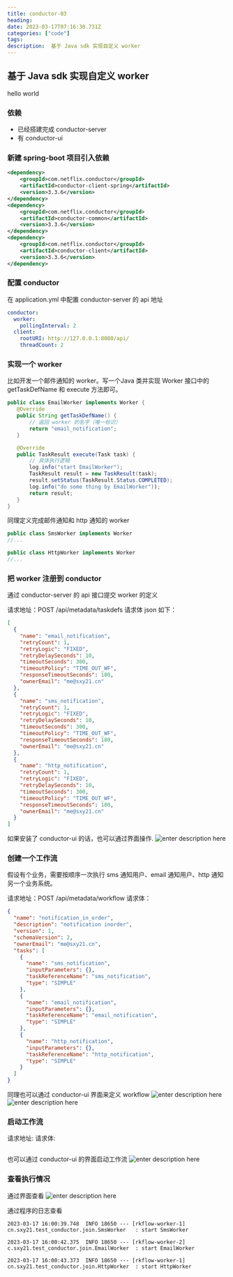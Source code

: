 ```yaml
---
title: conductor-03
heading:  
date: 2023-03-17T07:16:30.731Z
categories: ["code"]
tags: 
description:  基于 Java sdk 实现自定义 worker
---
```


## 基于 Java sdk 实现自定义 worker

hello world

### 依赖
- 已经搭建完成 conductor-server
- 有 conductor-ui


### 新建 spring-boot 项目引入依赖

```xml
<dependency>
    <groupId>com.netflix.conductor</groupId>
    <artifactId>conductor-client-spring</artifactId>
    <version>3.3.6</version>
</dependency>
<dependency>
    <groupId>com.netflix.conductor</groupId>
    <artifactId>conductor-common</artifactId>
    <version>3.3.6</version>
</dependency>
<dependency>
    <groupId>com.netflix.conductor</groupId>
    <artifactId>conductor-client</artifactId>
    <version>3.3.6</version>
</dependency>
```


### 配置 conductor

在  application.yml 中配置 conductor-server 的 api 地址

```yaml
conductor:
  worker:
    pollingInterval: 2
  client:
    rootURI: http://127.0.0.1:8080/api/
    threadCount: 2
```


 ### 实现一个 worker
 比如开发一个邮件通知的 worker。写一个Java 类并实现 Worker 接口中的 getTaskDefName 和 execute 方法即可。
 ```java
 public class EmailWorker implements Worker {
    @Override
    public String getTaskDefName() {
		// 返回 worker 的名字（唯一标识）
        return "email_notification";
    }

    @Override
    public TaskResult execute(Task task) {
		// 具体执行逻辑
        log.info("start EmailWorker");
        TaskResult result = new TaskResult(task);
        result.setStatus(TaskResult.Status.COMPLETED);
        log.info("do some thing by EmailWorker"));
        return result;
    }
}
 ```
 
 
同理定义完成邮件通知和 http 通知的 worker 
 ```java
 public class SmsWorker implements Worker
 //...
 
 public class HttpWorker implements Worker
 //...
 ```
 
 
### 把 worker 注册到 conductor
通过 conductor-server 的 api 接口提交 worker 的定义

请求地址：POST /api/metadata/taskdefs
请求体 json 如下：
```json
[
  {
    "name": "email_notification",
    "retryCount": 1,
    "retryLogic": "FIXED",
    "retryDelaySeconds": 10,
    "timeoutSeconds": 300,
    "timeoutPolicy": "TIME_OUT_WF",
    "responseTimeoutSeconds": 180,
    "ownerEmail": "me@sxy21.cn"
  },
  {
    "name": "sms_notification",
    "retryCount": 1,
    "retryLogic": "FIXED",
    "retryDelaySeconds": 10,
    "timeoutSeconds": 300,
    "timeoutPolicy": "TIME_OUT_WF",
    "responseTimeoutSeconds": 180,
    "ownerEmail": "me@sxy21.cn"
  },
  {
    "name": "http_notification",
    "retryCount": 1,
    "retryLogic": "FIXED",
    "retryDelaySeconds": 10,
    "timeoutSeconds": 300,
    "timeoutPolicy": "TIME_OUT_WF",
    "responseTimeoutSeconds": 180,
    "ownerEmail": "me@sxy21.cn"
  }
]
```
 
如果安装了 conductor-ui 的话，也可以通过界面操作.
![enter description here](https://cdn.sxy21.cn/static/imgs/1679038860153.png)


 
### 创建一个工作流
假设有个业务，需要按顺序一次执行 sms 通知用户、email 通知用户、http 通知另一个业务系统。

请求地址：POST /api/metadata/workflow
请求体：
```json
{
  "name": "notification_in_order",
  "description": "notification inorder",
  "version": 1,
  "schemaVersion": 2,
  "ownerEmail": "me@sxy21.cn",
  "tasks": [
    {
      "name": "sms_notification",
      "inputParameters": {},
      "taskReferenceName": "sms_notification",
      "type": "SIMPLE"
    },
    {
      "name": "email_notification",
      "inputParameters": {},
      "taskReferenceName": "email_notification",
      "type": "SIMPLE"
    },
    {
      "name": "http_notification",
      "inputParameters": {},
      "taskReferenceName": "http_notification",
      "type": "SIMPLE"
    }
  ]
}
```

同理也可以通过 conductor-ui 界面来定义 workflow
![enter description here](https://cdn.sxy21.cn/static/imgs/1679039538415.png)
![enter description here](https://cdn.sxy21.cn/static/imgs/1679039677131.png)




### 启动工作流
 请求地址:
 请求体:
 ```json
 
 ```
 
 
 也可以通过 conductor-ui 的界面启动工作流
 ![enter description here](https://cdn.sxy21.cn/static/imgs/1679039957002.png)



### 查看执行情况

通过界面查看
![enter description here](https://cdn.sxy21.cn/static/imgs/1679040252095.png)


通过程序的日志查看
```
2023-03-17 16:00:39.748  INFO 18650 --- [rkflow-worker-1] cn.sxy21.test_conductor.join.SmsWorker   : start SmsWorker

2023-03-17 16:00:42.375  INFO 18650 --- [rkflow-worker-2] c.sxy21.test_conductor.join.EmailWorker  : start EmailWorker

2023-03-17 16:00:43.373  INFO 18650 --- [rkflow-worker-1] cn.sxy21.test_conductor.join.HttpWorker  : start HttpWorker
```